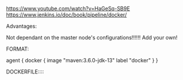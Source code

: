 https://www.youtube.com/watch?v=HaGeSq-SB9E
https://www.jenkins.io/doc/book/pipeline/docker/


Advantages:

Not dependant on the master node's configurations!!!!!!
Add your own!


FORMAT:

 agent 
    { 
        docker
        {
         image "maven:3.6.0-jdk-13"
         label "docker"
        }
    }

DOCKERFILE::::
